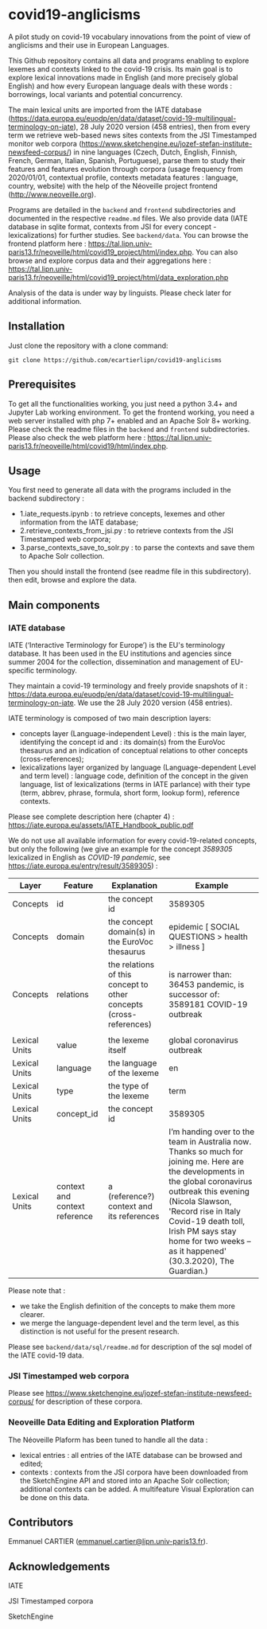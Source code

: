 # covid19-anglicisms
A pilot study on covid-19 vocabulary innovations from the point of view of anglicisms and their use in European Languages.

This Github repository contains all data and programs enabling to explore lexemes and contexts linked to the covid-19 crisis. Its main goal is to explore lexical innovations made in English (and more precisely global English) and how every European language deals with these words : borrowings, local variants and potential concurrency.

The main lexical units are imported from the IATE database (https://data.europa.eu/euodp/en/data/dataset/covid-19-multilingual-terminology-on-iate), 28 July 2020 version (458 entries), then from every term we retrieve web-based news sites contexts from the JSI Timestamped monitor web corpora (https://www.sketchengine.eu/jozef-stefan-institute-newsfeed-corpus/) in nine languages (Czech, Dutch, English, Finnish, French, German, Italian, Spanish, Portuguese), parse them to study their features and features evolution through corpora (usage frequency from 2020/01/01, contextual profile, contexts metadata features : language, country, website) with the help of the Néoveille project frontend (http://www.neoveille.org).

Programs are detailed in the ```backend``` and ```frontend``` subdirectories and documented in the respective ```readme.md``` files. We also provide data (IATE database in sqlite format, contexts from JSI for every concept - lexicalizations) for further studies. See ```backend/data```. You can browse the frontend platform here : https://tal.lipn.univ-paris13.fr/neoveille/html/covid19_project/html/index.php.
You can also browse and explore corpus data and their aggregations here : https://tal.lipn.univ-paris13.fr/neoveille/html/covid19_project/html/data_exploration.php

Analysis of the data is under way by linguists. Please check later for additional information.

## Installation

Just clone the repository with a clone command:

```
git clone https://github.com/ecartierlipn/covid19-anglicisms
```


## Prerequisites

To get all the functionalities working, you just need a python 3.4+ and Jupyter Lab working environment. To get the frontend working, you need a web server installed with php 7+ enabled and an Apache Solr 8+ working. Please check the readme files in the ```backend``` and ```frontend``` subdirectories.
Please also check the web platform here : https://tal.lipn.univ-paris13.fr/neoveille/html/covid19/html/index.php.

## Usage
You first need to generate all data with the programs included in the backend subdirectory : 
- 1.iate_requests.ipynb : to retrieve concepts, lexemes and other information from the IATE database;
- 2.retrieve_contexts_from_jsi.py : to retrieve contexts from the JSI Timestamped web corpora;
- 3.parse_contexts_save_to_solr.py : to parse the contexts and save them to Apache Solr collection.

Then you should install the frontend (see readme file in this subdirectory). then edit, browse and explore the data.


## Main components

### IATE database

IATE (‘Interactive Terminology for Europe’) is the EU's terminology database. It has been used in the EU institutions and agencies since summer 2004 for the collection, dissemination and management of EU-specific terminology.

They maintain a covid-19 terminology and freely provide snapshots of it : https://data.europa.eu/euodp/en/data/dataset/covid-19-multilingual-terminology-on-iate.
We use the 28 July 2020 version (458 entries).

IATE terminology is composed of two main description layers: 
- concepts layer (Language-independent Level) : this is the main layer, identifying the concept id and : its domain(s) from the EuroVoc thesaurus and an indication of conceptual relations to other concepts (cross-references);
- lexicalizations layer organized by language (Language-dependent Level and term level) : language code, definition of the concept in the given language, list of lexicalizations (terms in IATE parlance) with their type (term, abbrev, phrase, formula, short form, lookup form), reference contexts.

Please see complete description here (chapter 4) : https://iate.europa.eu/assets/IATE_Handbook_public.pdf

We do not use all available information for every covid-19-related concepts, but only the following (we give an example for the concept *3589305* lexicalized in English as *COVID-19 pandemic*, see https://iate.europa.eu/entry/result/3589305) :

Layer | Feature | Explanation | Example
------------ | ------------- | ------------- | -------------
Concepts| id | the concept id | 3589305
Concepts| domain | the concept domain(s) in the EuroVoc thesaurus | epidemic [ SOCIAL QUESTIONS > health > illness ]
Concepts| relations | the relations of this concept to other concepts (cross-references) | is narrower than: 36453 pandemic, is successor of: 3589181 COVID-19 outbreak
|||
Lexical Units | value | the lexeme itself | global coronavirus outbreak
Lexical Units | language | the language of the lexeme | en
Lexical Units | type | the type of the lexeme | term
Lexical Units | concept_id | the concept id | 3589305
Lexical Units | context and context reference | a (reference?) context and its references | I’m handing over to the team in Australia now. Thanks so much for joining me. Here are the developments in the global coronavirus outbreak this evening (Nicola Slawson, 'Record rise in Italy Covid-19 death toll, Irish PM says stay home for two weeks – as it happened' (30.3.2020), The Guardian.)

Please note that :
- we take the English definition of the concepts to make them more clearer.
- we merge the language-dependent level and the term level, as this distinction is not useful for the present research.

Please see ```backend/data/sql/readme.md``` for description of the sql model of the IATE covid-19 data.

### JSI Timestamped web corpora

Please see https://www.sketchengine.eu/jozef-stefan-institute-newsfeed-corpus/ for description of these corpora. 

### Neoveille Data Editing and Exploration Platform

The Néoveille Plaform has been tuned to handle all the data :
- lexical entries : all entries of the IATE database can be browsed and edited;
- contexts : contexts from the JSI corpora have been downloaded from the SketchEngine API and stored into an Apache Solr collection; additional contexts can be added. A multifeature Visual Exploration can be done on this data.

## Contributors

Emmanuel CARTIER (emmanuel.cartier@lipn.univ-paris13.fr).

## Acknowledgements

IATE

JSI Timestamped corpora

SketchEngine
